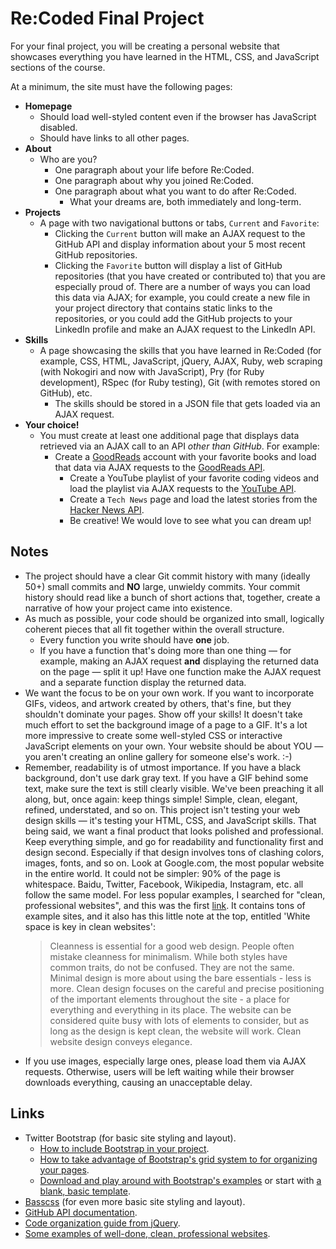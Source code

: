 # Re:Coded Final Project

For your final project, you will be creating a personal website that showcases everything you have learned in the HTML, CSS, and JavaScript sections of the course.

At a minimum, the site must have the following pages:
 - **Homepage**
   + Should load well-styled content even if the browser has JavaScript disabled.
   + Should have links to all other pages.
 - **About**
   + Who are you?
     * One paragraph about your life before Re:Coded.
     * One paragraph about why you joined Re:Coded.
     * One paragraph about what you want to do after Re:Coded.
       - What your dreams are, both immediately and long-term.
 - **Projects**
   + A page with two navigational buttons or tabs, `Current` and `Favorite`:
     * Clicking the `Current` button will make an AJAX request to the GitHub API and display information about your 5 most recent GitHub repositories.
     * Clicking the `Favorite` button will display a list of GitHub repositories (that you have created or contributed to) that you are especially proud of. There are a number of ways you can load this data via AJAX; for example, you could create a new file in your project directory that contains static links to the repositories, or you could add the GitHub projects to your LinkedIn profile and make an AJAX request to the LinkedIn API.
 - **Skills**
   + A page showcasing the skills that you have learned in Re:Coded (for example, CSS, HTML, JavaScript, jQuery, AJAX, Ruby, web scraping (with Nokogiri and now with JavaScript), Pry (for Ruby development), RSpec (for Ruby testing), Git (with remotes stored on GitHub), etc.
     * The skills should be stored in a JSON file that gets loaded via an AJAX request.
 - **Your choice!**
   + You must create at least one additional page that displays data retrieved via an AJAX call to an API *other than GitHub*. For example:
     * Create a [GoodReads](https://www.goodreads.com/) account with your favorite books and load that data via AJAX requests to the [GoodReads API](https://www.goodreads.com/api).
       - Create a YouTube playlist of your favorite coding videos and load the playlist via AJAX requests to the [YouTube API](https://developers.google.com/youtube/).
       - Create a `Tech News` page and load the latest stories from the [Hacker News API](https://github.com/HackerNews/API).
       - Be creative! We would love to see what you can dream up!

## Notes
 - The project should have a clear Git commit history with many (ideally 50+) small commits and **NO** large, unwieldy commits. Your commit history should read like a bunch of short actions that, together, create a narrative of how your project came into existence.
 - As much as possible, your code should be organized into small, logically coherent pieces that all fit together within the overall structure.
   + Every function you write should have **one** job.
   + If you have a function that's doing more than one thing — for example, making an AJAX request **and** displaying the returned data on the page — split it up! Have one function make the AJAX request and a separate function display the returned data.
 - We want the focus to be on your own work. If you want to incorporate GIFs, videos, and artwork created by others, that's fine, but they shouldn't dominate your pages. Show off your skills! It doesn't take much effort to set the background image of a page to a GIF. It's a lot more impressive to create some well-styled CSS or interactive JavaScript elements on your own. Your website should be about YOU — you aren't creating an online gallery for someone else's work. :-)
 - Remember, readability is of utmost importance. If you have a black background, don't use dark gray text. If you have a GIF behind some text, make sure the text is still clearly visible. We've been preaching it all along, but, once again: keep things simple! Simple, clean, elegant, refined, understated, and so on. This project isn't testing your web design skills — it's testing your HTML, CSS, and JavaScript skills. That being said, we want a final product that looks polished and professional. Keep everything simple, and go for readability and functionality first and design second. Especially if that design involves tons of clashing colors, images, fonts, and so on. Look at Google.com, the most popular website in the entire world. It could not be simpler: 90% of the page is whitespace. Baidu, Twitter, Facebook, Wikipedia, Instagram, etc. all follow the same model. For less popular examples, I searched for "clean, professional websites", and this was the first [link](https://www.awwwards.com/websites/clean/). It contains tons of example sites, and it also has this little note at the top, entitled 'White space is key in clean websites':
   > Cleanness is essential for a good web design. People often mistake cleanness for minimalism. While both styles have common traits, do not be confused. They are not the same. Minimal design is more about using the bare essentials - less is more. Clean design focuses on the careful and precise positioning of the important elements throughout the site - a place for everything and everything in its place. The website can be considered quite busy with lots of elements to consider, but as long as the design is kept clean, the website will work. Clean website design conveys elegance.
 - If you use images, especially large ones, please load them via AJAX requests. Otherwise, users will be left waiting while their browser downloads everything, causing an unacceptable delay.

## Links
 - Twitter Bootstrap (for basic site styling and layout).
   + [How to include Bootstrap in your project](http://getbootstrap.com/getting-started/).
   + [How to take advantage of Bootstrap's grid system to for organizing your pages](http://getbootstrap.com/css/#grid).
   + [Download and play around with Bootstrap's examples](http://getbootstrap.com/getting-started/#examples) or start with [a blank, basic template](http://getbootstrap.com/getting-started/#template).
 - [Basscss](http://basscss.com/) (for even more basic site styling and layout).
 - [GitHub API documentation](https://developer.github.com/v3/).
 - [Code organization guide from jQuery](https://learn.jquery.com/code-organization/).
 - [Some examples of well-done, clean, professional websites](https://www.awwwards.com/websites/clean/).
